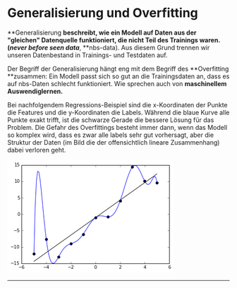 # Generalisierung und Overfitting

**Generalisierung **beschreibt,  wie ein Modell auf Daten aus der "gleichen" Datenquelle funktioniert, die nicht Teil des Trainings waren. (_never  before seen data_**, **nbs-data). Aus diesem Grund trennen wir unseren Datenbestand in Trainings- und Testdaten auf.

Der Begriff der Generalisierung hängt eng mit dem Begriff des **Overfitting **zusammen: Ein Modell passt sich so gut an die Trainingsdaten an, dass es auf nbs-Daten schlecht funktioniert. Wie sprechen auch von **maschinellem Auswendiglernen.**

Bei nachfolgendem Regressions-Beispiel sind die x-Koordinaten der Punkte die Features und die y-Koordinaten die Labels. Während die blaue Kurve alle Punkte exakt trifft, ist die schwarze Gerade die bessere Lösung für das Problem. Die Gefahr des Overfittings besteht immer dann, wenn das Modell so komplex wird, dass es zwar alle labels sehr gut vorhersagt, aber die Struktur der Daten (im Bild die der offensichtlich lineare Zusammenhang) dabei verloren geht.

![Quelle: Wikipedia](<../.gitbook/assets/image (106).png>)

****